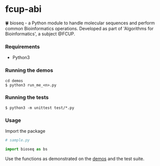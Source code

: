 # fcup-abi

🍀 bioseq - a Python module to handle molecular sequences and perform common Bioinformatics operations. Developed as part of 'Algorithms for Bioinformatics', a subject @FCUP.

### Requirements

- Python3

### Running the demos

```shell
cd demos
$ python3 run_me_<n>.py
```

### Running the tests

```shell
$ python3 -m unittest test/*.py
```

### Usage

Import the package
```python
# sample.py

import bioseq as bs
```

Use the functions as demonstrated on the [demos](https://github.com/antonioalmeida/fcup-abi/tree/master/demos) and the test suite.
